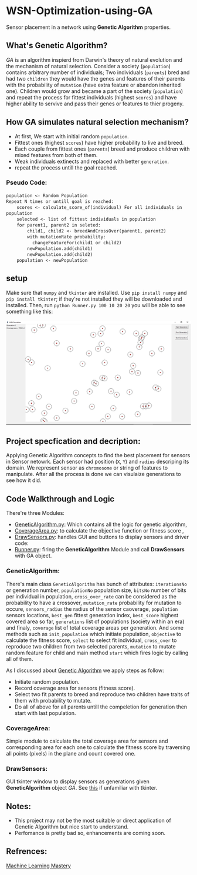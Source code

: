 # WSN-Optimization-using-GA
Sensor placement in a network using **Genetic Algorithm** properties.

## What's Genetic Algorithm?
*GA* is an algorithm inspierd from Darwin's theory of natural evolution and the mechanism of natural selection. Consider a society (`population`) contains arbitrary number of individuals; Two individuals (`parents`) bred and had two `children` they would have the genes and features of their parents with the probability of `mutation` (have extra feature or abandon inherited one). Children would grow and became a part of the society (`population`) and repeat the process for fittest individuals (highest `scores`) and have higher ability to servive and pass their genes or features to thier progeny.

## How GA simulates natural selection mechanism?
- At first, We start with initial random `population`.
- Fittest ones (highest `scores`) have higher probability to live and breed.
- Each couple from fittest ones (`parents`) breed and produce children with mixed features from both of them.
- Weak individuals extinects and replaced with better `generation`.
- repeat the process untill the goal reached.
### Pseudo Code:
```
population <- Random Population
Repeat N times or untill goal is reached:
    scores <- calculate_score_of(individual) For all individuals in population
    selected <- list of fittest individuals in population
    for parent1, parent2 in seleted:
        child1, child2 <- breedAndCrossOver(parent1, parent2)
        with mutationRate probability:
          changeFeatureFor(child1 or child2)
        newPopulation.add(child1)
        newPopulation.add(child2)
    population <- newPopulation
```
## setup
Make sure that `numpy` and `tkinter` are installed. Use `pip install numpy` and `pip install tkinter`; if they're not installed they will be downloaded and installed.
Then, run `python Runner.py 100 10 20 20` you will be able to see something like this:
<br /><br />
![](https://github.com/MahmoudHussienMohamed/WSN-Optimization-using-GA/blob/main/Images/Output.jpg)
<br />

## Project specfication and decription:
Applying Genetic Algorithm concepts to find the best placement for sensors in Sensor netowrk. Each sensor had position (`X`, `Y`) and `radius` descriping its domain. We represent sensor as `chromosome` or string of features to manipulate. After all the process is done we can visulaize generations to see how it did. 
## Code Walkthrough and Logic
There're three Modules:
- [GeneticAlgorithm.py](https://github.com/MahmoudHussienMohamed/WSN-Optimization-using-GA/blob/main/GeneticAlgorithm.py): Which contains all the logic for genetic algorithm,
- [CoverageArea.py](https://github.com/MahmoudHussienMohamed/WSN-Optimization-using-GA/blob/main/CoverageArea.py): to calculate the objective function or fitness score ,
- [DrawSensors.py](https://github.com/MahmoudHussienMohamed/WSN-Optimization-using-GA/blob/main/DrawSensors.py): handles GUI and buttons to display sensors
and driver code:
- [Runner.py](https://github.com/MahmoudHussienMohamed/WSN-Optimization-using-GA/blob/main/Runner.py): firing the **GeneticAlgorithm** Module and call **DrawSensors** with GA object. 
### GeneticAlgorithm:
There's main class `GeneticAlgorithm` has bunch of attributes: `iterationsNo` or generation number, `populationNo` population size, `bitsNo` number of bits per individual in population, `cross_over_rate` can be considered as the probability to have a crossover, `mutation_rate` probability for mutation to occure, `sensors_radius` the radius of the sensor caoverage, `population` sensors locations, `best_gen` fittest generation index, `best_score` highest covered area so far, `generations` list of populations (society within an era) and finaly, `coverage` list of total coverage areas per generation. 
And some methods such as `init_population` which initiate population, `objective` to calculate the fitness score, `select` to select fit individual, `cross_over` to reproduce two children from two selected parents, `mutation` to mutate random feature for child and main method `start` which fires logic by calling all of them.

As I discussed about [Genetic Algorithm](https://github.com/MahmoudHussienMohamed/WSN-Optimization-using-GA#how-ga-simulates-natural-selection-mechanism) we apply steps as follow:
- Initiate random population.
- Record coverage area for sensors (fitness score).
- Select two fit parents to breed and reproduce two children have traits of them with probability to mutate.
- Do all of above for all parents untill the compeletion for generation then start with last population.

### CoverageArea:
Simple module to calculate the total coverage area for sensors and corresponding area for each one to calculate the fitness score by traversing all points (pixels) in the plane and count covered one.

### DrawSensors:
GUI tkinter window to display sensors as generations given **GeneticAlgorithm** object *GA*. See [this](https://docs.python.org/3/library/tkinter.html) if unfamiliar with tkinter.

## Notes:
- This project may not be the most suitable or direct application of Genetic Algorithm but nice start to understand.
- Perfomance is pretty bad so, enhancements are coming soon.

## Refrences:
[Machine Learning Mastery](https://machinelearningmastery.com/simple-genetic-algorithm-from-scratch-in-python/)

